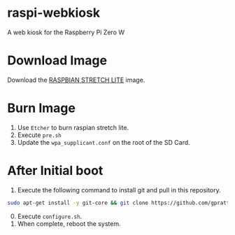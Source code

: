 # raspi-webkiosk
A web kiosk for the Raspberry Pi Zero W

# Download Image
Download the [RASPBIAN STRETCH LITE](https://www.raspberrypi.org/downloads/raspbian/) image.

# Burn Image
1. Use `Etcher` to burn raspian stretch lite.
0. Execute `pre.sh`
0. Update the `wpa_supplicant.conf` on the root of the SD Card.

# After Initial boot
1. Execute the following command to install git and pull in this repository.
```bash
sudo apt-get install -y git-core && git clone https://github.com/gpratt3151/raspi-webkiosk.git
```
0. Execute `configure.sh`.
0. When complete, reboot the system.
